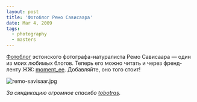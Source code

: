 ```yaml
---
layout: post
title: 'Фотоблог Ремо Сависаара'
date: Mar 4, 2009
tags:
  - photography
  - masters
---
```


[Фотоблог](http://blog.moment.ee/) эстонского фотографа-натуралиста Ремо Сависаара — один из моих любимых блогов. Теперь его можно читать и через френд-ленту ЖЖ: [moment_ee](http://moment-ee.livejournal.com/). Добавляйте, оно того стоит!

![remo-savisaar.jpg](upload://remo-savisaar.jpg)

*За синдикацию огромное спасибо [tobotras](http://tobotras.livejournal.com/).*
